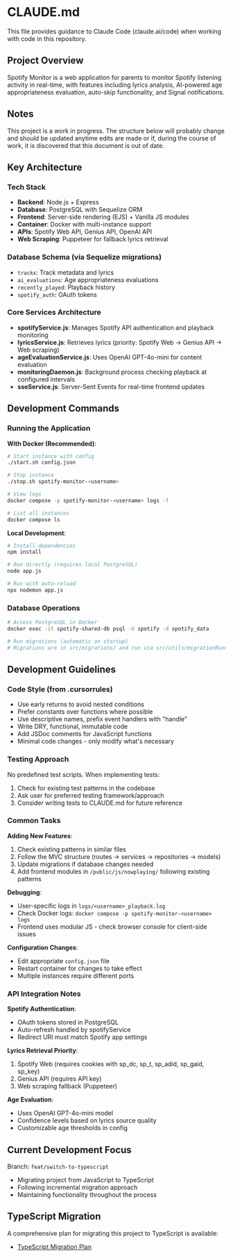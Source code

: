 # CLAUDE.md

This file provides guidance to Claude Code (claude.ai/code) when working with code in this repository.

## Project Overview

Spotify Monitor is a web application for parents to monitor Spotify listening activity in real-time, with features including lyrics analysis, AI-powered age appropriateness evaluation, auto-skip functionality, and Signal notifications.

## Notes

This project is a work in progress. The structure below will probably change and should be updated anytime edits are made or if, during the course of work, it is discovered that this document is out of date.

## Key Architecture

### Tech Stack
- **Backend**: Node.js + Express
- **Database**: PostgreSQL with Sequelize ORM
- **Frontend**: Server-side rendering (EJS) + Vanilla JS modules
- **Container**: Docker with multi-instance support
- **APIs**: Spotify Web API, Genius API, OpenAI API
- **Web Scraping**: Puppeteer for fallback lyrics retrieval

### Database Schema (via Sequelize migrations)
- `tracks`: Track metadata and lyrics
- `ai_evaluations`: Age appropriateness evaluations
- `recently_played`: Playback history
- `spotify_auth`: OAuth tokens

### Core Services Architecture
- **spotifyService.js**: Manages Spotify API authentication and playback monitoring
- **lyricsService.js**: Retrieves lyrics (priority: Spotify Web → Genius API → Web scraping)
- **ageEvaluationService.js**: Uses OpenAI GPT-4o-mini for content evaluation
- **monitoringDaemon.js**: Background process checking playback at configured intervals
- **sseService.js**: Server-Sent Events for real-time frontend updates

## Development Commands

### Running the Application

**With Docker (Recommended)**:
```bash
# Start instance with config
./start.sh config.json

# Stop instance
./stop.sh spotify-monitor-<username>

# View logs
docker compose -p spotify-monitor-<username> logs -f

# List all instances
docker compose ls
```

**Local Development**:
```bash
# Install dependencies
npm install

# Run directly (requires local PostgreSQL)
node app.js

# Run with auto-reload
npx nodemon app.js
```

### Database Operations
```bash
# Access PostgreSQL in Docker
docker exec -it spotify-shared-db psql -U spotify -d spotify_data

# Run migrations (automatic on startup)
# Migrations are in src/migrations/ and run via src/utils/migrationRunner.js
```

## Development Guidelines

### Code Style (from .cursorrules)
- Use early returns to avoid nested conditions
- Prefer constants over functions where possible
- Use descriptive names, prefix event handlers with "handle"
- Write DRY, functional, immutable code
- Add JSDoc comments for JavaScript functions
- Minimal code changes - only modify what's necessary

### Testing Approach
No predefined test scripts. When implementing tests:
1. Check for existing test patterns in the codebase
2. Ask user for preferred testing framework/approach
3. Consider writing tests to CLAUDE.md for future reference

### Common Tasks

**Adding New Features**:
1. Check existing patterns in similar files
2. Follow the MVC structure (routes → services → repositories → models)
3. Update migrations if database changes needed
4. Add frontend modules in `/public/js/nowplaying/` following existing patterns

**Debugging**:
- User-specific logs in `logs/<username>_playback.log`
- Check Docker logs: `docker compose -p spotify-monitor-<username> logs`
- Frontend uses modular JS - check browser console for client-side issues

**Configuration Changes**:
- Edit appropriate `config.json` file
- Restart container for changes to take effect
- Multiple instances require different ports

### API Integration Notes

**Spotify Authentication**:
- OAuth tokens stored in PostgreSQL
- Auto-refresh handled by spotifyService
- Redirect URI must match Spotify app settings

**Lyrics Retrieval Priority**:
1. Spotify Web (requires cookies with sp_dc, sp_t, sp_adid, sp_gaid, sp_key)
2. Genius API (requires API key)
3. Web scraping fallback (Puppeteer)

**Age Evaluation**:
- Uses OpenAI GPT-4o-mini model
- Confidence levels based on lyrics source quality
- Customizable age thresholds in config

## Current Development Focus

Branch: `feat/switch-to-typescript`
- Migrating project from JavaScript to TypeScript
- Following incremental migration approach
- Maintaining functionality throughout the process

## TypeScript Migration

A comprehensive plan for migrating this project to TypeScript is available:
- [TypeScript Migration Plan](./TYPESCRIPT_MIGRATION_PLAN.md)